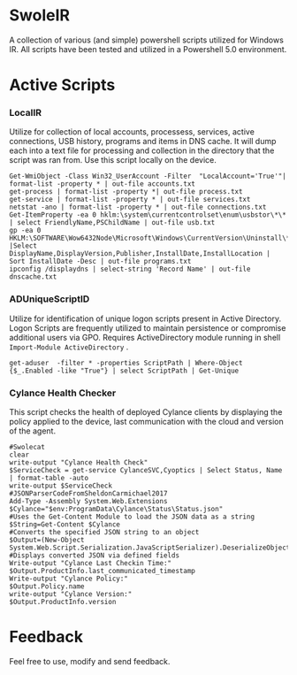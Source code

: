 # SwoleIR
A collection of various (and simple) powershell scripts utilized for Windows IR. All scripts have been tested and utilized in a Powershell 5.0 environment. 

# Active Scripts
### LocalIR
Utilize for collection of local accounts, processess, services, active connections, USB history, programs and items in DNS cache. It will dump each into a text file for processing and collection in the directory that the script was ran from. Use this script locally on the device. 
```
Get-WmiObject -Class Win32_UserAccount -Filter  "LocalAccount='True'"| format-list -property * | out-file accounts.txt
get-process | format-list -property *| out-file process.txt
get-service | format-list -property * | out-file services.txt
netstat -ano | format-list -property * | out-file connections.txt
Get-ItemProperty -ea 0 hklm:\system\currentcontrolset\enum\usbstor\*\* | select FriendlyName,PSChildName | out-file usb.txt
gp -ea 0 HKLM:\SOFTWARE\Wow6432Node\Microsoft\Windows\CurrentVersion\Uninstall\* |Select DisplayName,DisplayVersion,Publisher,InstallDate,InstallLocation | Sort InstallDate -Desc | out-file programs.txt
ipconfig /displaydns | select-string 'Record Name' | out-file dnscache.txt
```
### ADUniqueScriptID
Utilize for identification of unique logon scripts present in Active Directory. Logon Scripts are frequently utilized to maintain persistence or compromise additional users via GPO. Requires ActiveDirectory module running in shell `Import-Module ActiveDirectory` . 
```
get-aduser  -filter * -properties ScriptPath | Where-Object {$_.Enabled -like "True"} | select ScriptPath | Get-Unique
```
### Cylance Health Checker
This script checks the health of deployed Cylance clients by displaying the policy applied to the device, last communication with the cloud and version of the agent.
```
#Swolecat
clear
write-output "Cylance Health Check"
$ServiceCheck = get-service CylanceSVC,Cyoptics | Select Status, Name | format-table -auto
write-output $ServiceCheck
#JSONParserCodeFromSheldonCarmichael2017
Add-Type -Assembly System.Web.Extensions
$Cylance="$env:ProgramData\Cylance\Status\Status.json"
#Uses the Get-Content Module to load the JSON data as a string 
$String=Get-Content $Cylance
#Converts the specified JSON string to an object 
$Output=(New-Object System.Web.Script.Serialization.JavaScriptSerializer).DeserializeObject($String)
#Displays converted JSON via defined fields
Write-output "Cylance Last Checkin Time:"
$Output.ProductInfo.last_communicated_timestamp
Write-output "Cylance Policy:"
$Output.Policy.name
write-output "Cylance Version:"
$Output.ProductInfo.version
```

# Feedback
Feel free to use, modify and send feedback. 

